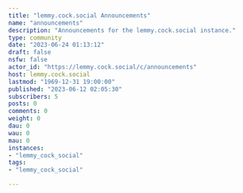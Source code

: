 ```yaml
---
title: "lemmy.cock.social Announcements" 
name: "announcements"
description: "Announcements for the lemmy.cock.social instance."
type: community
date: "2023-06-24 01:13:12"
draft: false
nsfw: false
actor_id: "https://lemmy.cock.social/c/announcements"
host: lemmy.cock.social
lastmod: "1969-12-31 19:00:00"
published: "2023-06-12 02:05:30"
subscribers: 5
posts: 0
comments: 0
weight: 0
dau: 0
wau: 0
mau: 0
instances:
- "lemmy_cock_social"
tags: 
- "lemmy_cock_social"

---
```

